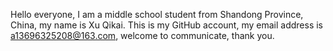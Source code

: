 Hello everyone, I am a middle school student from Shandong Province, China, my name is Xu Qikai. 
This is my GitHub account, my email address is a13696325208@163.com, welcome to communicate, thank you.
